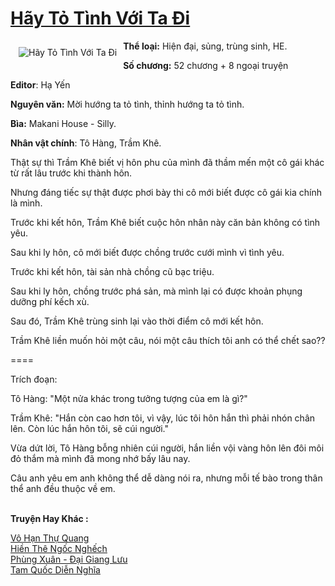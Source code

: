<a href="https://utruyen.com/hay-to-tinh-voi-ta-di/17095/" title="Hãy Tỏ Tình Với Ta Đi"><h1>Hãy Tỏ Tình Với Ta Đi</h1></a><div style="display:table"><img align="right" style="float: left; padding: 10px;" src="https://utruyen.com/images/story/200x260/hay-to-tinh-voi-ta-di.jpg" alt="Hãy Tỏ Tình Với Ta Đi"><b>Thể loại:</b> Hiện đại, sủng, trùng sinh, HE.<p></p><b>Số chương:</b> 52 chương + 8 ngoại truyện<p></p><b>Editor</b>: Hạ Yến<p></p><b>Nguyên văn:</b> Mời hướng ta tỏ tình, thỉnh hướng ta tỏ tình.<p></p><b>Bìa:</b> Makani House - Silly.<p></p><b>Nhân vật chính</b>: Tô Hàng, Trầm Khê.<p></p>Thật sự thì Trầm Khê biết vị hôn phu của mình đã thầm mến một cô gái khác từ rất lâu trước khi thành hôn.<p></p>Nhưng đáng tiếc sự thật được phơi bày thi cô mới biết được cô gái kia chính là mình.<p></p>Trước khi kết hôn, Trầm Khê biết cuộc hôn nhân này căn bản không có tình yêu.<p></p>Sau khi ly hôn, cô mới biết được chồng trước cưới mình vì tình yêu.<p></p>Trước khi kết hôn, tài sản nhà chồng cũ bạc triệu.<p></p>Sau khi ly hôn, chồng trước phá sản, mà mình lại có được khoản phụng dưỡng phí kếch xù.<p></p>Sau đó, Trầm Khê trùng sinh lại vào thời điểm cô mới kết hôn.<p></p>Trầm Khê liền muốn hỏi một câu, nói một câu thích tôi anh có thể chết sao??<p></p>====<p></p>Trích đoạn:<p></p>Tô Hàng: "Một nửa khác trong tưởng tượng của em là gì?"<p></p>Trầm Khê: "Hắn còn cao hơn tôi, vì vậy, lúc tôi hôn hắn thì phải nhón chân lên. Còn lúc hắn hôn tôi, sẽ cúi người."<p></p>Vừa dứt lời, Tô Hàng bỗng nhiên cúi người, hắn liền vội vàng hôn lên đôi môi đỏ thắm mà mình đã mong nhớ bấy lâu nay.<p></p>Câu anh yêu em anh không thể dễ dàng nói ra, nhưng mỗi tế bào trong thân thể anh đều thuộc về em.</div><p><br><b>Truyện Hay Khác :</b></p><a href="https://utruyen.com/vo-han-thu-quang/16210/" alt="Vô Hạn Thự Quang">Vô Hạn Thự Quang</a><br/><a href="https://github.com/quanluxury/ngontinhhot/tree/master/truyenhay/20433/" alt="Hiền Thê Ngốc Nghếch">Hiền Thê Ngốc Nghếch</a><br/><a href="https://dammyh.wordpress.com/2019/11/07/phung-xuan-dai-giang-luu/" alt="Phùng Xuân - Đại Giang Lưu">Phùng Xuân - Đại Giang Lưu</a><br/><a href="https://github.com/quanluxury/ngontinhhot/tree/master/truyenhay/21593/" alt="Tam Quốc Diễn Nghĩa">Tam Quốc Diễn Nghĩa</a><br/>